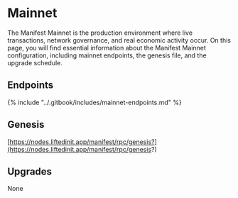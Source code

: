# Mainnet

The Manifest Mainnet is the production environment where live transactions, network governance, and real economic activity occur. On this page, you will find essential information about the Manifest Mainnet configuration, including mainnet endpoints, the genesis file, and the upgrade schedule.

## Endpoints

{% include "../.gitbook/includes/mainnet-endpoints.md" %}

## Genesis

[https://nodes.liftedinit.app/manifest/rpc/genesis?](https://nodes.liftedinit.app/manifest/rpc/genesis?)

## Upgrades

None
